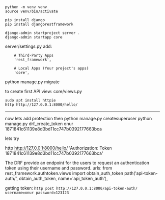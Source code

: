 ```
python -m venv venv
source venv/bin/activate

pip install django
pip install djangorestframework

django-admin startproject server .
django-admin startapp core
```

server/settings.py add:
```
    # Third-Party Apps
    'rest_framework',

    # Local Apps (Your project's apps)
    'core',
```

python manage.py migrate

to create first API view:
core/views.py


```
sudo apt install httpie
http http://127.0.0.1:8000/hello/
```

***

now lets add protection
then
python manage.py createsuperuser
python manage.py drf_create_token onur
1871841c61139e8d3bd11cc747b0392177663bca


lets try

http http://127.0.0.1:8000/hello/ 'Authorization: Token 1871841c61139e8d3bd11cc747b0392177663bca'




The DRF provide an endpoint for the users to request an authentication token using their username and password.
urls:
from rest_framework.authtoken.views import obtain_auth_token
path('api-token-auth/', obtain_auth_token, name='api_token_auth'),

getting token:
`http post http://127.0.0.1:8000/api-token-auth/ username=onur password=123123
`